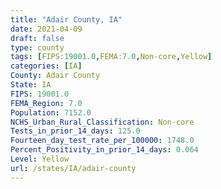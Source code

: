 ```yaml
---
title: "Adair County, IA"
date: 2021-04-09
draft: false
type: county
tags: [FIPS:19001.0,FEMA:7.0,Non-core,Yellow]
categories: [IA]
County: Adair County
State: IA
FIPS: 19001.0
FEMA_Region: 7.0
Population: 7152.0
NCHS_Urban_Rural_Classification: Non-core
Tests_in_prior_14_days: 125.0
Fourteen_day_test_rate_per_100000: 1748.0
Percent_Positivity_in_prior_14_days: 0.064
Level: Yellow
url: /states/IA/adair-county
---
```



